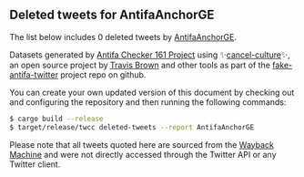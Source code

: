 ## Deleted tweets for AntifaAnchorGE

The list below includes 0 deleted tweets by
[AntifaAnchorGE](https://twitter.com/AntifaAnchorGE).



Datasets generated by [Antifa Checker 161 Project](https://twitter.com/antifacheck161) using ✨[cancel-culture](https://github.com/travisbrown/cancel-culture)✨, an open source project by 
[Travis Brown](https://twitter.com/travisbrown) and other tools as part of the 
[fake-antifa-twitter](https://github.com/antifacheck161/fake-antifa-twitter) project repo on github.

You can create your own updated version of this document by checking out and configuring the
repository and then running the following commands:

```bash
$ cargo build --release
$ target/release/twcc deleted-tweets --report AntifaAnchorGE
```

Please note that all tweets quoted here are sourced from the
[Wayback Machine](https://web.archive.org) and were not directly accessed through the Twitter API or
any Twitter client.

